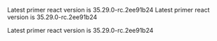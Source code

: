 Latest primer react version is 35.29.0-rc.2ee91b24
Latest primer react version is 35.29.0-rc.2ee91b24

Latest primer react version is 35.29.0-rc.2ee91b24

